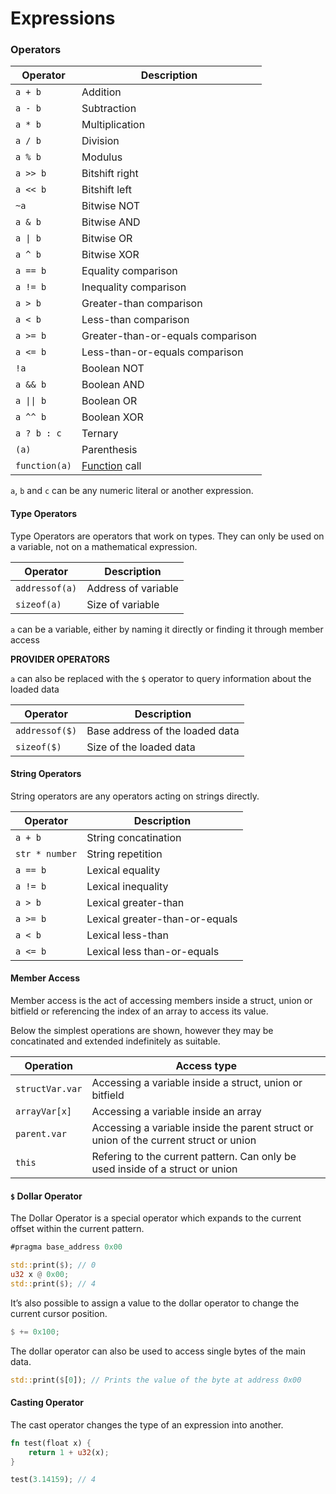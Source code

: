 # Expressions

### Operators

| Operator      | Description                                                                   |
| ------------- | ----------------------------------------------------------------------------- |
| `a + b`       | Addition                                                                      |
| `a - b`       | Subtraction                                                                   |
| `a * b`       | Multiplication                                                                |
| `a / b`       | Division                                                                      |
| `a % b`       | Modulus                                                                       |
| `a >> b`      | Bitshift right                                                                |
| `a << b`      | Bitshift left                                                                 |
| `~a`          | Bitwise NOT                                                                   |
| `a & b`       | Bitwise AND                                                                   |
| `a \| b`      | Bitwise OR                                                                    |
| `a ^ b`       | Bitwise XOR                                                                   |
| `a == b`      | Equality comparison                                                           |
| `a != b`      | Inequality comparison                                                         |
| `a > b`       | Greater-than comparison                                                       |
| `a < b`       | Less-than comparison                                                          |
| `a >= b`      | Greater-than-or-equals comparison                                             |
| `a <= b`      | Less-than-or-equals comparison                                                |
| `!a`          | Boolean NOT                                                                   |
| `a && b`      | Boolean AND                                                                   |
| `a \|\| b`    | Boolean OR                                                                    |
| `a ^^ b`      | Boolean XOR                                                                   |
| `a ? b : c`   | Ternary                                                                       |
| `(a)`         | Parenthesis                                                                   |
| `function(a)` | [Function](https://imhex.werwolv.net/docs/core\_language/functions.html) call |

`a`, `b` and `c` can be any numeric literal or another expression.

#### Type Operators

Type Operators are operators that work on types. They can only be used on a variable, not on a mathematical expression.

| Operator       | Description         |
| -------------- | ------------------- |
| `addressof(a)` | Address of variable |
| `sizeof(a)`    | Size of variable    |

`a` can be a variable, either by naming it directly or finding it through member access

**PROVIDER OPERATORS**

`a` can also be replaced with the `$` operator to query information about the loaded data

| Operator       | Description                     |
| -------------- | ------------------------------- |
| `addressof($)` | Base address of the loaded data |
| `sizeof($)`    | Size of the loaded data         |

#### String Operators

String operators are any operators acting on strings directly.

| Operator       | Description                    |
| -------------- | ------------------------------ |
| `a + b`        | String concatination           |
| `str * number` | String repetition              |
| `a == b`       | Lexical equality               |
| `a != b`       | Lexical inequality             |
| `a > b`        | Lexical greater-than           |
| `a >= b`       | Lexical greater-than-or-equals |
| `a < b`        | Lexical less-than              |
| `a <= b`       | Lexical less than-or-equals    |

#### Member Access

Member access is the act of accessing members inside a struct, union or bitfield or referencing the index of an array to access its value.

Below the simplest operations are shown, however they may be concatinated and extended indefinitely as suitable.

| Operation       | Access type                                                                           |
| --------------- | ------------------------------------------------------------------------------------- |
| `structVar.var` | Accessing a variable inside a struct, union or bitfield                               |
| `arrayVar[x]`   | Accessing a variable inside an array                                                  |
| `parent.var`    | Accessing a variable inside the parent struct or union of the current struct or union |
| `this`          | Refering to the current pattern. Can only be used inside of a struct or union         |

#### `$` Dollar Operator

The Dollar Operator is a special operator which expands to the current offset within the current pattern.

```rust
#pragma base_address 0x00

std::print($); // 0
u32 x @ 0x00;
std::print($); // 4
```

It’s also possible to assign a value to the dollar operator to change the current cursor position.

```rust
$ += 0x100;
```

The dollar operator can also be used to access single bytes of the main data.

```rust
std::print($[0]); // Prints the value of the byte at address 0x00
```

#### Casting Operator

The cast operator changes the type of an expression into another.

```rust
fn test(float x) {
    return 1 + u32(x);
}

test(3.14159); // 4
```
